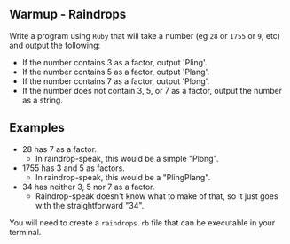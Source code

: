 ## Warmup - Raindrops

Write a program using `Ruby` that will take a number (eg `28` or `1755` or `9`, etc) and output the following:

- If the number contains 3 as a factor, output 'Pling'.
- If the number contains 5 as a factor, output 'Plang'.
- If the number contains 7 as a factor, output 'Plong'.
- If the number does not contain 3, 5, or 7 as a factor, output the number as a string.

## Examples
- 28 has 7 as a factor.
  - In raindrop-speak, this would be a simple "Plong".
- 1755 has 3 and 5 as factors.
  - In raindrop-speak, this would be a "PlingPlang".
- 34 has neither 3, 5 nor 7 as a factor.
  - Raindrop-speak doesn't know what to make of that,
    so it just goes with the straightforward "34".

You will need to create a `raindrops.rb` file that can be executable in your terminal.
